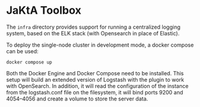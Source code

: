 # JaKtA Toolbox

The `infra` directory provides support for running a centralized logging system, based on the ELK stack (with Opensearch in place of Elastic).

To deploy the single-node cluster in development mode, a docker compose can be used:

```shell
docker compose up
```

Both the Docker Engine and Docker Compose need to be installed.
This setup will build an extended version of Logstash with the plugin to work with OpenSearch.
In addition, it will read the configuration of the instance from the logstash.conf file on the filesystem, it will bind ports 9200 and 4054–4056 and create a volume to store the server data.